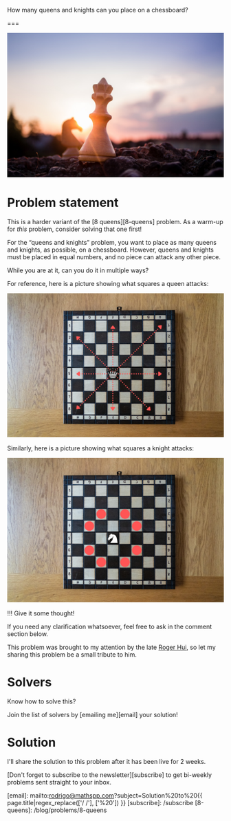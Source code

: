 How many queens and knights can you place on a chessboard?

===

![A white chess queen and black chess knight's silhouettes against the sun.](thumbnail.png "Photo by ᴊᴀᴄʜʏᴍ ᴍɪᴄʜᴀʟ on Unsplash.")

# Problem statement

This is a harder variant of the [8 queens][8-queens] problem.
As a warm-up for _this_ problem, consider solving that one first!

For the “queens and knights” problem,
you want to place as many queens and knights, as possible, on a chessboard.
However, queens and knights must be placed in equal numbers,
and no piece can attack any other piece.

While you are at it, can you do it in multiple ways?

For reference, here is a picture showing what squares a queen attacks:

![Chessboard with a queen and the squares under attack.](_queen_attack.png "Squares under attack by a queen.")

Similarly, here is a picture showing what squares a knight attacks:

![Chessboard with a knight and the squares under attack.](_knight_attack.png "Squares under attack by a knight.")


!!! Give it some thought!

If you need any clarification whatsoever, feel free to ask in the comment section below.

This problem was brought to my attention by the late [Roger Hui][roger-hui],
so let my sharing this problem be a small tribute to him.


# Solvers

<!--
Congratulations to the ones that solved this problem correctly and, in particular, to the ones
who sent me their correct solutions:

 - ???, ??
-->

Know how to solve this?

Join the list of solvers by [emailing me][email] your solution!


# Solution

I'll share the solution to this problem after it has been live for 2 weeks.


[Don't forget to subscribe to the newsletter][subscribe] to get bi-weekly
problems sent straight to your inbox.

[email]: mailto:rodrigo@mathspp.com?subject=Solution%20to%20{{ page.title|regex_replace(['/ /'], ['%20']) }}
[subscribe]: /subscribe
[8-queens]: /blog/problems/8-queens

[roger-hui]: https://rogerhui.rip/
